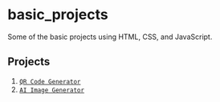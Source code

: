 # basic_projects

Some of the basic projects using HTML, CSS, and JavaScript.

## Projects
1. [`QR Code Generator`](https://github.com/themanvendra00/basic_projects/tree/main/qrGenerator)
2. [`AI Image Generator`](https://github.com/themanvendra00/basic_projects/tree/main/imgGenerator)
